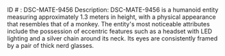 ID # : DSC-MATE-9456
Description: DSC-MATE-9456 is a humanoid entity measuring approximately 1.3 meters in height, with a physical appearance that resembles that of a monkey. The entity's most noticeable attributes include the possession of eccentric features such as a headset with LED lighting and a silver chain around its neck. Its eyes are consistently framed by a pair of thick nerd glasses.
